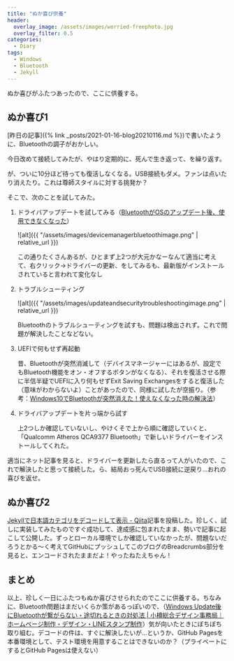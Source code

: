 ```yaml
---
title: "ぬか喜び供養"
header:
  overlay_image: /assets/images/worried-freephoto.jpg
  overlay_filter: 0.5
categories:
  - Diary
tags:
  - Windows
  - Bluetooth
  - Jekyll
---
```


ぬか喜びがふたつあったので、ここに供養する。

## ぬか喜び1

[昨日の記事]({% link _posts/2021-01-16-blog20210116.md %})で書いたように、Bluetoothの調子がおかしい。

今日改めて接続してみたが、やはり定期的に、死んで生き返って、を繰り返す。

が、ついに10分ほど待っても復活しなくなる。USB接続もダメ。ファンは点いたり消えたり。これは尊師スタイルに対する挑発か？

そこで、次のことを試してみた。

1. ドライバアップデートを試してみる（[BluetoothがOSのアップデート後、使用できなくなった](http://qa.elecom.co.jp/faq_detail.html?id=5680)）

    ![alt]({{ "/assets/images/devicemanagerbluetoothimage.png" | relative_url }})

    この通りたくさんあるが、ひとまず上2つが大元かなーなんて適当に考えて、右クリック→ドライバーの更新、をしてみるも、最新版がインストールされていると言われて変化なし

1. トラブルシューティング

    ![alt]({{ "/assets/images/updateandsecuritytroubleshootingimage.png" | relative_url }})

    Bluetoothのトラブルシューティングを試すも、問題は検出されず。これで問題が解決したことなどない。

1. UEFIで何もせず再起動

    昔、Bluetoothが突然消滅して（デバイスマネージャーにはあるが、設定でもBluetooth機能をオン・オフするボタンがなくなる）、それを復活させる際に半信半疑でUEFIに入り何もせずExit Saving Exchangesをすると復活した（意味がわからないよ）ことがあったので、同様に試したが空振り。（参考：[Windows10でBluetoothが突然消えた！使えなくなった時の解決法](https://ohakomemo.com/bluetooth-disappeared/)）

1. ドライバアップデートを片っ端から試す

    上2つしか確認していないし、やけくそで上から順に確認していくと、「Qualcomm Atheros QCA9377 Bluetooth」で新しいドライバーをインストールしてくれた。

適当にネット記事を見ると、ドライバーを更新したら直るって人がいたので、これで解決したと思って接続した。ら、結局おっ死んでUSB接続に逆戻り...おれの喜びを返せ。

## ぬか喜び2

[Jekyllで日本語カテゴリをデコードして表示 - Qiita](https://qiita.com/mt_west/items/37b78999e5f1e7dd06d4)記事を投稿した。珍しく、試しに実装してみたものですぐ成功して、達成感に包まれたまま、勢いで記事に起こして公開した。ずっとローカル環境でしか確認していなかったが、問題ないだろうとかる～く考えてGitHubにプッシュしてこのブログのBreadcrumbs部分を見ると、エンコードされたままだよ！やったねたえちゃん！

## まとめ

以上、珍しく一日にふたつもぬか喜びさせられたのでここに供養する。ちなみに、Bluetooth問題はまだいくらか策があるっぽいので、（[Windows Update後にBluetoothが繋がらない・途切れるときの対処法 \| 小樽総合デザイン事務局｜ホームページ制作・デザイン・LINEスタンプ制作](https://otarunet.com/it/windows-update-bluetooth/)）気が向いたときにぼちぼち取り組む。デコードの件は、すぐに解決したいが...というか、GitHub Pagesを本番環境として、テスト環境を用意することはできないのか？（プライベートにするとGitHub Pagesは使えない）
